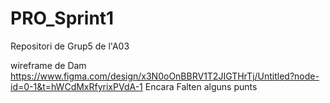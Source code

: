 # PRO_Sprint1
Repositori de Grup5 de l'A03


wireframe de Dam 
https://www.figma.com/design/x3N0oOnBBRV1T2JIGTHrTj/Untitled?node-id=0-1&t=hWCdMxRfyrixPVdA-1
Encara Falten alguns punts
